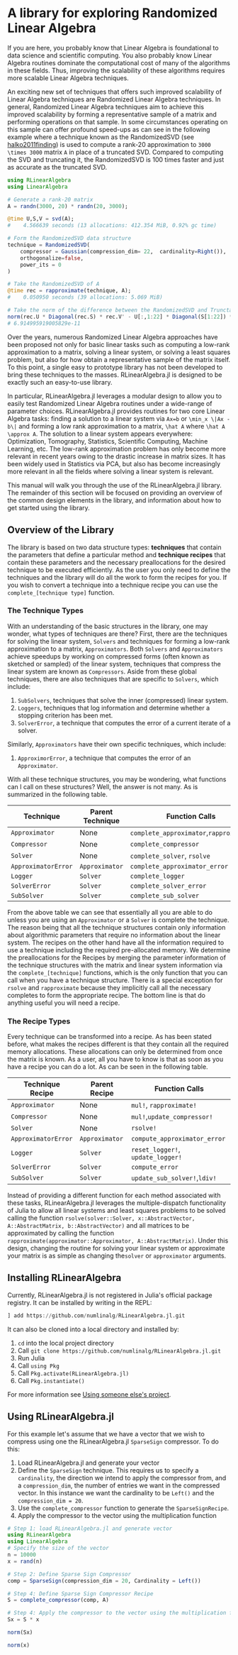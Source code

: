 # A library for exploring Randomized Linear Algebra
If you are here, you probably know that Linear Algebra is foundational to data science and 
scientific computing. You also probably know Linear Algebra routines dominate the 
computational cost of many of the algorithms in these fields. Thus, improving the 
scalability of these algorithms requires more scalable Linear Algebra techniques.

An exciting new set of techniques that offers such improved scalability of 
Linear Algebra techniques are Randomized Linear Algebra techniques. 
In general, Randomized Linear Algebra techniques aim to achieve this improved
scalability by forming a representative sample of a matrix and performing 
operations on that sample. In some circumstances operating on this sample
can offer profound speed-ups as can see in the following example 
where a technique known as the RandomizedSVD (see [halko2011finding](@cite)) 
is used to compute a rank-20 approximation to ``3000 \times 3000`` matrix 
``A`` in place of a truncated SVD. Compared to computing the SVD and 
truncating it, the RandomizedSVD is 100 times faster and just as accurate 
as the truncated SVD.

```julia
using RLinearAlgebra
using LinearAlgebra

# Generate a rank-20 matrix
A = randn(3000, 20) * randn(20, 3000);

@time U,S,V = svd(A);
#    4.566639 seconds (13 allocations: 412.354 MiB, 0.92% gc time)

# Form the RandomizedSVD data structure
technique = RandomizedSVD(
    compressor = Gaussian(compression_dim= 22,  cardinality=Right()), 
    orthogonalize=false, 
    power_its = 0
)

# Take the RandomizedSVD of A
@time rec = rapproximate(technique, A);
#    0.050950 seconds (39 allocations: 5.069 MiB)

# Take the norm of the difference between the RandomizedSVD and TrunctatedSVD at rank 22
norm(rec.U * Diagonal(rec.S) * rec.V' - U[:,1:22] * Diagonal(S[1:22]) * (V[:, 1:22])')
# 6.914995919005829e-11
```

Over the years, numerous Randomized Linear Algebra approaches have been proposed not only
for basic linear tasks such as computing a low-rank approximation to a matrix, solving 
a linear system, or solving a least squares problem, but also for how obtain a 
representative sample of the matrix itself. To this point, a single easy to prototype 
library has not been developed to bring these techniques to the masses. RLinearAlgebra.jl is designed to be exactly such an easy-to-use library.

In particular, RLinearAlgebra.jl leverages a modular design to allow you 
to easily test Randomized Linear Algebra routines under a wide-range of parameter choices.  RLinearAlgebra.jl provides routines for two core Linear Algebra tasks: finding a solution to
a linear system via ``Ax=b`` or ``\min_x \|Ax - b\|`` and forming a low rank 
approximation to a matrix, ``\hat A`` where ``\hat A \approx A``. The solution to a linear
system appears everywhere: Optimization, Tomography, Statistics, Scientific Computing, Machine
Learning, etc. The low-rank approximation problem has only become more relevant in recent years
owing to the drastic increase in matrix sizes. It has been widely used in Statistics via PCA, but 
also has become increasingly more relevant in all the fields where solving a linear system is 
relevant. 

This manual will walk you through the use of the RLinearAlgebra.jl library. The remainder of this
section will be focused on providing an overview of the common design elements in the library, 
and information about how to get started using the library.

## Overview of the Library
The library is based on two data structure types: **techniques** that contain the parameters 
that define a particular method and **technique recipes** that contain these parameters and 
the necessary preallocations for the desired technique to be executed efficiently. As the 
user you only need to define the techniques and the library will do all the work to form
the recipes for you. If you wish to convert a technique into a technique recipe you can use
the `complete_[technique type]` function.

### The Technique Types
With an understanding of the basic structures in the library, one may wonder, what 
types of techniques are there? First, there are the techniques for solving the linear 
system, `Solvers` and techniques for forming a low-rank approximation to a matrix, 
`Approximators`. Both `Solvers` and `Approximators` achieve speedups by working on 
compressed forms (often known as sketched or sampled) of the linear system, techniques that 
compress the linear system are known as `Compressors`. Aside from these global techniques, 
there are also techniques that are specific to `Solvers`, which include: 

1. `SubSolvers`, techniques that solve the inner (compressed) linear system.
2. `Loggers`, techniques that log information and determine whether a stopping criterion has
    been met.
3. `SolverError`, a technique that computes the error of a current iterate of a solver.  

Similarly, `Approximators` have their own specific techniques, which include:

1. `ApproximorError`, a technique that computes the error of an `Approximator`.

With all these technique structures, you may be wondering, what functions
can I call on these structures? Well, the answer is not many. As is 
summarized in the following table.  

| Technique         | Parent Technique   | Function Calls                        |  
| ----------        | ------------------ | -----------------------------------   |  
|`Approximator`     | None               | `complete_approximator`,`rapproximate`|
|`Compressor`       | None               | `complete_compressor`                 |  
|`Solver`           | None               | `complete_solver`, `rsolve`           |
|`ApproximatorError`| `Approximator`     | `complete_approximator_error`         |
|`Logger`           | `Solver`           | `complete_logger`                     |
|`SolverError`      | `Solver`           | `complete_solver_error`               |
|`SubSolver`        | `Solver`           | `complete_sub_solver`                 |


From the above table we can see that essentially all you are able to do unless you are using 
an `Approximator` or a `Solver` is complete the technique. The reason being that all the 
technique structures contain only information about algorithmic parameters that require no 
information about the linear system. The recipes on the other hand have all the information 
required to use a technique including the required pre-allocated memory. We determine the 
preallocations for the Recipes by merging the parameter information of the technique 
structures with the matrix and linear system information via the `complete_[technique]` 
functions, which is the only function that you can call when you have a technique structure. 
There is a special exception for `rsolve` and `rapproximate` because they implicitly call 
all the necessary completes to form the appropriate recipe. The bottom line is that do 
anything useful you will need a recipe.

### The Recipe Types
Every technique can be transformed into a recipe. As has been stated before, what makes the 
recipes different is that they contain all the required memory allocations. These allocations can
only be determined from once the matrix is known. As a user, 
all you have to know is that as soon as you have a recipe you can do a lot. As can be seen 
in the following table.

| Technique Recipe  | Parent Recipe | Function Calls                      |  
|-----------------  |------------------| ---------------------------------|
|`Approximator`     | None             | `mul!`, `rapproximate!`          |
|`Compressor`       | None             | `mul!`,`update_compressor!`      |
|`Solver`           | None             | `rsolve!`                        |
|`ApproximatorError`| `Approximator`   | `compute_approximator_error`     |
|`Logger`           | `Solver`         | `reset_logger!`, `update_logger!`|
|`SolverError`      | `Solver`         | `compute_error`                  |
|`SubSolver`        | `Solver`         | `update_sub_solver!`,`ldiv!`     |

Instead of providing 
a different function for each method associated with these tasks, RLinearAlgebra.jl 
leverages the multiple-dispatch functionality of Julia to allow all linear systems and 
least squares problems to be solved calling the function 
`rsolve(solver::Solver, x::AbstractVector, A::AbstractMatrix, b::AbstractVector)` 
and all matrices to be approximated by calling the function 
`rapproximate(approximator::Approximator, A::AbstractMatrix)`. Under this design, changing 
the routine for solving your linear system or approximate your matrix is as 
simple as changing the`solver` or `approximator` arguments. 

## Installing RLinearAlgebra
Currently, RLinearAlgebra.jl is not registered in Julia's official package registry. 
It can be installed by writing in the REPL:
```julia
] add https://github.com/numlinalg/RLinearAlgebra.jl.git
```
It can also be cloned into a local directory and installed by:
1. `cd` into the local project directory 
2. Call `git clone https://github.com/numlinalg/RLinearAlgebra.jl.git`
3. Run Julia
4. Call `using Pkg`
5. Call `Pkg.activate(RLinearAlgebra.jl)`
6. Call `Pkg.instantiate()`

For more information see [Using someone else's project](https://pkgdocs.julialang.org/v1/environments/#Using-someone-else's-project).

## Using RLinearAlgebra.jl
For this example let's assume that we have a vector that we wish to compress
using one the RLinearAlgebra.jl `SparseSign` compressor. To do this: 

1. Load RLinearAlgebra.jl and generate your vector
2. Define the `SparseSign` technique. This requires us to specify a `cardinality`,
    the direction we intend to apply the compressor from, and a `compression_dim`, 
    the number of entries we want in the compressed vector. In this instance we 
    want the cardinality to be `Left()` and the `compression_dim = 20`.
3. Use the `complete_compressor` function to generate the `SparseSignRecipe`.
4. Apply the compressor to the vector using the multiplication function
```julia
# Step 1: load RLinearAlgebra.jl and generate vector
using RLinearAlgebra
using LinearAlgebra
# Specify the size of the vector
n = 10000
x = rand(n)

# Step 2: Define Sparse Sign Compressor
comp = SparseSign(compression_dim = 20, Cardinality = Left())

# Step 4: Define Sparse Sign Compressor Recipe
S = complete_compressor(comp, A)

# Step 4: Apply the compressor to the vector using the multiplication function
Sx = S * x

norm(Sx)

norm(x)
```
